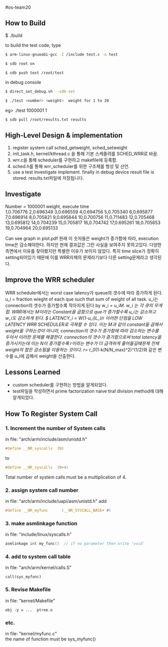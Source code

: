 #os-team20

## How to Build
$ ./build

to build the test code, type
```sh
$ arm-linux-gnueabi-gcc -I /include test.c -o test
```
```sh
$ sdb root on
```
```sh
$ sdb push test /root/test
```

in debug console
```sh
$ direct_set_debug.sh --sdb-set
```
```sh
$ ./test <number> <weight>  weight for 1 to 20
```
  eg> ./test 1000001 1
```sh
$ sdb pull /root/results.txt results
```
## High-Level Design & implementation
  1. register system call sched_getweight, sched_setweight
  2. init_task.h, kernel/kthread.c 을 통해 기본 스케줄려를 SCHED_WRR로 바꿈.
  3. wrr.c을 통해 scheduler를 구현하고 makefile에 등록함.
  4. sched.h를 통해 wrr_scheduler를 위한 구조체를 형성 및 선언.  
  5. use a test investigate implement. finally in debug device result file is stored. results.txt파일에 저장됩니다.

## Investigate

Number = 1000001
weight, execute time  
1,0.706776
2,0.696349
3,0.696559
4,0.694756
5,0.705340
6,0.695877
7,0.696914
8,0.705821
9,0.695844
10,0.700756
11,0.711483
12,0.705468
13,0.695812
14,0.704239
15,0.705817
16,0.704742
17,0.695261
18,0.705653
19,0.704964
20,0.695133

Can see graph in plot.pdf
  원래 이 숫자들은 weight가 증가함에 따라, execution time은 감소해야한다. 하지만 현재 결과값은 그런 사실을 보여주지 못하고있다. 다양한 측면에서 이유를 찾아봤지만 특별한 이유가 보이지 않았다. 특히 time slice가 정확히 setting되어있기 때문에 이를 WRR자체의 문제라기보다 다른 setting문제라고 생각된다. 

## Improve the WRR scheduler

WRR scheduler에서는 worst case latency가 queue의 갯수에 따라 증가하게 된다. 
u_i = fraction wieght of each que such that sum of weight of all task.
u_i는 connection의 갯수가 증가할수록 작아지게 된다.by w_i = u_i*M.    w_i 는 각 큐의 무게합. WRR에서는 M이라는 Constant을 곱함으로 que가 증가할수록 u_i는 감소하고 w_i도 감소하게 된다. 
$ LATENCY_i = W(1-u_i)L_i/r 
이러한 단점을 LOW LATENCY WRR SCHEDULER로 극복할 수 있다. 이는 M과 같이 constant을 곱해서 weight을 구하는것이 아니라, connection의 갯수가 증가함에 따라 감소하는 변수를 두어서 이러한 문제를 해결한다. connection의 갯수가 증가함으로써 total latency을 증가시키는데 이는 N이 증가할수록 r이라는 변수가 더 급격하게 줄어들길떄문제 전체 weight의 합은 감소됨을 이용하는 것이다. r= r_0*(1-k(N/N_max)^2)^(1/2)와 같은 변수를 u_i에 곱해서 weight을 산출한다.

## Lessons Learned
* custom scheduler를 구현하는 방법을 알게되었다.
* test파일을 작성하면서 prime factorization naive tiral division method에 대해 알게되었다.


## How To Register System Call
### 1. Increment the number of System calls
in file: "arch/arm/include/asm/unistd.h"
``` c
#define __NR_syscalls  (N)
```
to
```c
#define __NR_syscalls  (N+4)
```
Total number of system calls must be a multiplication of 4.

### 2. assign system call number
in file: "arch/arm/include/uapi/asm/unistd.h"
add
```c
#define __NR_myfunc      (__NR_SYSCALL_BASE+ #) 
```

### 3. make asmlinkage function
in file: "include/linux/syscalls.h"
```c
asmlinkage int my_func()  // if no parameter then write 'void' 
```

### 4. add to system call table
in file: "arch/arm/kernel/calls.S"
```
call(sys_myfunc)
```

### 5. Revise Makefile
in file: "kernel/Makefile"
```
obj -y = ...  ptree.o
```

### etc.
in file: "kernel/myfunc.c"  
the name of function must be sys_myfunc()
